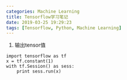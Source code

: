 ```yaml
---
categories: Machine Learning
title: Tensorflow学习笔记
date: 2019-03-25 19:29:23
tags: [Tensorflow, Python, Machine Learning]
---
```


1. 输出tensor值
```
import tensorflow as tf
x = tf.constant(1)
with tf.Session() as sess:
    print sess.run(x)
```